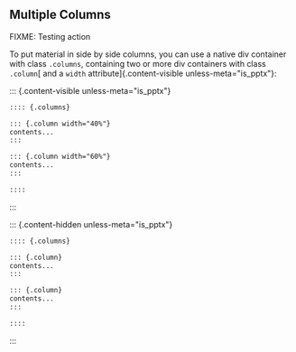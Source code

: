 ## Multiple Columns

FIXME: Testing action

To put material in side by side columns, you can use a native div container with class `.columns`, containing two or more div containers with class `.column`[ and a `width` attribute]{.content-visible unless-meta="is_pptx"}:

::: {.content-visible unless-meta="is_pptx"}
``` markdown
:::: {.columns}

::: {.column width="40%"}
contents...
:::

::: {.column width="60%"}
contents...
:::

::::
```
:::


::: {.content-hidden unless-meta="is_pptx"}
``` markdown
:::: {.columns}

::: {.column}
contents...
:::

::: {.column}
contents...
:::

::::
```

:::